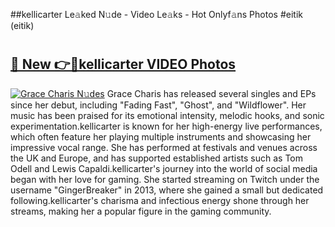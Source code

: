 ##kellicarter Le𝚊ked N𝚞de - Video Le𝚊ks - Hot Onlyf𝚊ns Photos #eitik (eitik)

# <h2><a href="https://mediaupload.pro?title=kellicarter&ref=9FEB">🔗 New 👉🔴kellicarter VIDEO Photos</a></h2>

[![Grace Charis N𝚞des](https://i.imgur.com/rIISA9y.gif)](https://mediaupload.pro?title=kellicarter&ref=9FEB)
Grace Charis has released several singles and EPs since her debut, including "Fading Fast", "Ghost", and "Wildflower". Her music has been praised for its emotional intensity, melodic hooks, and sonic experimentation.kellicarter is known for her high-energy live performances, which often feature her playing multiple instruments and showcasing her impressive vocal range. She has performed at festivals and venues across the UK and Europe, and has supported established artists such as Tom Odell and Lewis Capaldi.kellicarter's journey into the world of social media began with her love for gaming. She started streaming on Twitch under the username "GingerBreaker" in 2013, where she gained a small but dedicated following.kellicarter's charisma and infectious energy shone through her streams, making her a popular figure in the gaming community.